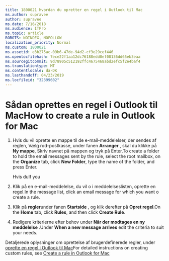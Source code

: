 ```yaml
---
title: 1800021 hvordan du opretter en regel i Outlook til Mac
ms.author: supravee
author: supravee
ms.date: 7/16/2018
ms.audience: ITPro
ms.topic: article
ROBOTS: NOINDEX, NOFOLLOW
localization_priority: Normal
ms.custom: 1800021
ms.assetid: e3b275ac-09b6-47de-94d2-cf3e29cef446
ms.openlocfilehash: 7ece22f1aa12dc76188edd0ef08136dd65eb3eaa
ms.sourcegitcommit: 9d78905c512192ffc4675468abd2efc5f2e4baf4
ms.translationtype: MT
ms.contentlocale: da-DK
ms.lasthandoff: 04/23/2019
ms.locfileid: "32399602"
---
```

# <a name="how-to-create-a-rule-in-outlook-for-mac"></a><span data-ttu-id="8a870-102">Sådan oprettes en regel i Outlook til Mac</span><span class="sxs-lookup"><span data-stu-id="8a870-102">How to create a rule in Outlook for Mac</span></span>

1. <span data-ttu-id="8a870-103">Hvis du vil oprette en mappe til de e-mail-meddelelser, der sendes af reglen, Vælg rod-postkasse, under fanen **Arranger** , skal du klikke på **Ny mappe**, Skriv navnet på mappen og tryk på Enter.</span><span class="sxs-lookup"><span data-stu-id="8a870-103">To create a folder to hold the email messages sent by the rule, select the root mailbox, on the **Organize** tab, click **New Folder**, type the name of the folder, and press Enter.</span></span>
    
    <span data-ttu-id="8a870-104">Hvis du</span><span class="sxs-lookup"><span data-stu-id="8a870-104">If you</span></span> 
    
2. <span data-ttu-id="8a870-105">Klik på en e-mail-meddelelse, du vil o i meddelelseslisten, oprette en regel.</span><span class="sxs-lookup"><span data-stu-id="8a870-105">In the message list, click an email message for which you want o create a rule.</span></span>
    
3. <span data-ttu-id="8a870-106">Klik på **regler**under fanen **Startside** , og klik derefter på **Opret regel**.</span><span class="sxs-lookup"><span data-stu-id="8a870-106">On the **Home** tab, click **Rules**, and then click **Create Rule**.</span></span>
    
4. <span data-ttu-id="8a870-107">Redigere kriterierne efter behov under **Når der modtages en ny meddelelse** .</span><span class="sxs-lookup"><span data-stu-id="8a870-107">Under **When a new message arrives** edit the criteria to suit your needs.</span></span> 
    
<span data-ttu-id="8a870-108">Detaljerede oplysninger om oprettelse af brugerdefinerede regler, under [oprette en regel i Outlook til Mac](https://aka.ms/AA1uy0v)</span><span class="sxs-lookup"><span data-stu-id="8a870-108">For detailed instructions on creating custom rules, see [Create a rule in Outlook for Mac](https://aka.ms/AA1uy0v)</span></span>
  

